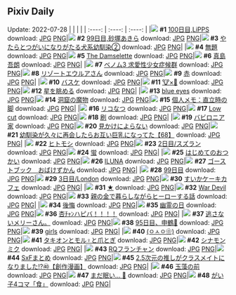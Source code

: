 ## Pixiv Daily
Update: 2022-07-28
|      |      |      |
| :----: | :----: | :----: |
|![](https://pixiv.microyu.workers.dev/c/240x480/img-master/img/2022/07/27/00/00/56/100018921_p0_master1200.jpg) **#1** [100日目,LiPPS](https://www.pixiv.net/artworks/100018921) download: [JPG](https://pixiv.microyu.workers.dev/img-original/img/2022/07/27/00/00/56/100018921_p0.jpg) [PNG](https://pixiv.microyu.workers.dev/img-original/img/2022/07/27/00/00/56/100018921_p0.png)|![](https://pixiv.microyu.workers.dev/c/240x480/img-master/img/2022/07/26/00/00/29/99996660_p0_master1200.jpg) **#2** [99日目,砂塚あきら](https://www.pixiv.net/artworks/99996660) download: [JPG](https://pixiv.microyu.workers.dev/img-original/img/2022/07/26/00/00/29/99996660_p0.jpg) [PNG](https://pixiv.microyu.workers.dev/img-original/img/2022/07/26/00/00/29/99996660_p0.png)|![](https://pixiv.microyu.workers.dev/c/240x480/img-master/img/2022/07/26/00/01/03/99996732_p0_master1200.jpg) **#3** [やたらとつがいになりがたる犬系幼馴染②](https://www.pixiv.net/artworks/99996732) download: [JPG](https://pixiv.microyu.workers.dev/img-original/img/2022/07/26/00/01/03/99996732_p0.jpg) [PNG](https://pixiv.microyu.workers.dev/img-original/img/2022/07/26/00/01/03/99996732_p0.png)|
|![](https://pixiv.microyu.workers.dev/c/240x480/img-master/img/2022/07/26/09/47/32/100003896_p0_master1200.jpg) **#4** [無題](https://www.pixiv.net/artworks/100003896) download: [JPG](https://pixiv.microyu.workers.dev/img-original/img/2022/07/26/09/47/32/100003896_p0.jpg) [PNG](https://pixiv.microyu.workers.dev/img-original/img/2022/07/26/09/47/32/100003896_p0.png)|![](https://pixiv.microyu.workers.dev/c/240x480/img-master/img/2022/07/26/02/22/50/99999810_p0_master1200.jpg) **#5** [The Damselette](https://www.pixiv.net/artworks/99999810) download: [JPG](https://pixiv.microyu.workers.dev/img-original/img/2022/07/26/02/22/50/99999810_p0.jpg) [PNG](https://pixiv.microyu.workers.dev/img-original/img/2022/07/26/02/22/50/99999810_p0.png)|![](https://pixiv.microyu.workers.dev/c/240x480/img-master/img/2022/07/27/00/36/45/100018926_p0_master1200.jpg) **#6** [真島吾朗](https://www.pixiv.net/artworks/100018926) download: [JPG](https://pixiv.microyu.workers.dev/img-original/img/2022/07/27/00/36/45/100018926_p0.jpg) [PNG](https://pixiv.microyu.workers.dev/img-original/img/2022/07/27/00/36/45/100018926_p0.png)|
|![](https://pixiv.microyu.workers.dev/c/240x480/img-master/img/2022/07/26/16/20/12/100008767_p0_master1200.jpg) **#7** [ベノム3 求愛性少女症候群](https://www.pixiv.net/artworks/100008767) download: [JPG](https://pixiv.microyu.workers.dev/img-original/img/2022/07/26/16/20/12/100008767_p0.jpg) [PNG](https://pixiv.microyu.workers.dev/img-original/img/2022/07/26/16/20/12/100008767_p0.png)|![](https://pixiv.microyu.workers.dev/c/240x480/img-master/img/2022/07/27/00/00/15/100018857_p0_master1200.jpg) **#8** [リゾートエウルアさん](https://www.pixiv.net/artworks/100018857) download: [JPG](https://pixiv.microyu.workers.dev/img-original/img/2022/07/27/00/00/15/100018857_p0.jpg) [PNG](https://pixiv.microyu.workers.dev/img-original/img/2022/07/27/00/00/15/100018857_p0.png)|![](https://pixiv.microyu.workers.dev/c/240x480/img-master/img/2022/07/26/00/00/49/99996704_p0_master1200.jpg) **#9** [赤](https://www.pixiv.net/artworks/99996704) download: [JPG](https://pixiv.microyu.workers.dev/img-original/img/2022/07/26/00/00/49/99996704_p0.jpg) [PNG](https://pixiv.microyu.workers.dev/img-original/img/2022/07/26/00/00/49/99996704_p0.png)|
|![](https://pixiv.microyu.workers.dev/c/240x480/img-master/img/2022/07/26/06/00/01/100001831_p0_master1200.jpg) **#10** [バスケ](https://www.pixiv.net/artworks/100001831) download: [JPG](https://pixiv.microyu.workers.dev/img-original/img/2022/07/26/06/00/01/100001831_p0.jpg) [PNG](https://pixiv.microyu.workers.dev/img-original/img/2022/07/26/06/00/01/100001831_p0.png)|![](https://pixiv.microyu.workers.dev/c/240x480/img-master/img/2022/07/26/01/29/24/99998960_p0_master1200.jpg) **#11** [🐮×🥛](https://www.pixiv.net/artworks/99998960) download: [JPG](https://pixiv.microyu.workers.dev/img-original/img/2022/07/26/01/29/24/99998960_p0.jpg) [PNG](https://pixiv.microyu.workers.dev/img-original/img/2022/07/26/01/29/24/99998960_p0.png)|![](https://pixiv.microyu.workers.dev/c/240x480/img-master/img/2022/07/26/11/46/26/100005265_p0_master1200.jpg) **#12** [星を眺める](https://www.pixiv.net/artworks/100005265) download: [JPG](https://pixiv.microyu.workers.dev/img-original/img/2022/07/26/11/46/26/100005265_p0.jpg) [PNG](https://pixiv.microyu.workers.dev/img-original/img/2022/07/26/11/46/26/100005265_p0.png)|
|![](https://pixiv.microyu.workers.dev/c/240x480/img-master/img/2022/07/27/00/00/25/100018879_p0_master1200.jpg) **#13** [blue eyes](https://www.pixiv.net/artworks/100018879) download: [JPG](https://pixiv.microyu.workers.dev/img-original/img/2022/07/27/00/00/25/100018879_p0.jpg) [PNG](https://pixiv.microyu.workers.dev/img-original/img/2022/07/27/00/00/25/100018879_p0.png)|![](https://pixiv.microyu.workers.dev/c/240x480/img-master/img/2022/07/27/07/30/01/100024704_p0_master1200.jpg) **#14** [洞窟の魔物](https://www.pixiv.net/artworks/100024704) download: [JPG](https://pixiv.microyu.workers.dev/img-original/img/2022/07/27/07/30/01/100024704_p0.jpg) [PNG](https://pixiv.microyu.workers.dev/img-original/img/2022/07/27/07/30/01/100024704_p0.png)|![](https://pixiv.microyu.workers.dev/c/240x480/img-master/img/2022/07/26/12/00/05/100005417_p0_master1200.jpg) **#15** [個人メモ：直立時の脚](https://www.pixiv.net/artworks/100005417) download: [JPG](https://pixiv.microyu.workers.dev/img-original/img/2022/07/26/12/00/05/100005417_p0.jpg) [PNG](https://pixiv.microyu.workers.dev/img-original/img/2022/07/26/12/00/05/100005417_p0.png)|
|![](https://pixiv.microyu.workers.dev/c/240x480/img-master/img/2022/07/26/01/30/30/99998983_p0_master1200.jpg) **#16** [リコなつ](https://www.pixiv.net/artworks/99998983) download: [JPG](https://pixiv.microyu.workers.dev/img-original/img/2022/07/26/01/30/30/99998983_p0.jpg) [PNG](https://pixiv.microyu.workers.dev/img-original/img/2022/07/26/01/30/30/99998983_p0.png)|![](https://pixiv.microyu.workers.dev/c/240x480/img-master/img/2022/07/26/06/47/11/100002224_p0_master1200.jpg) **#17** [Low cut](https://www.pixiv.net/artworks/100002224) download: [JPG](https://pixiv.microyu.workers.dev/img-original/img/2022/07/26/06/47/11/100002224_p0.jpg) [PNG](https://pixiv.microyu.workers.dev/img-original/img/2022/07/26/06/47/11/100002224_p0.png)|![](https://pixiv.microyu.workers.dev/c/240x480/img-master/img/2022/07/26/13/44/42/100006639_p0_master1200.jpg) **#18** [刷](https://www.pixiv.net/artworks/100006639) download: [JPG](https://pixiv.microyu.workers.dev/img-original/img/2022/07/26/13/44/42/100006639_p0.jpg) [PNG](https://pixiv.microyu.workers.dev/img-original/img/2022/07/26/13/44/42/100006639_p0.png)|
|![](https://pixiv.microyu.workers.dev/c/240x480/img-master/img/2022/07/26/20/58/47/100013915_p0_master1200.jpg) **#19** [バビロニア家](https://www.pixiv.net/artworks/100013915) download: [JPG](https://pixiv.microyu.workers.dev/img-original/img/2022/07/26/20/58/47/100013915_p0.jpg) [PNG](https://pixiv.microyu.workers.dev/img-original/img/2022/07/26/20/58/47/100013915_p0.png)|![](https://pixiv.microyu.workers.dev/c/240x480/img-master/img/2022/07/26/00/38/44/99997886_p0_master1200.jpg) **#20** [見かけによらない](https://www.pixiv.net/artworks/99997886) download: [JPG](https://pixiv.microyu.workers.dev/img-original/img/2022/07/26/00/38/44/99997886_p0.jpg) [PNG](https://pixiv.microyu.workers.dev/img-original/img/2022/07/26/00/38/44/99997886_p0.png)|![](https://pixiv.microyu.workers.dev/c/240x480/img-master/img/2022/07/27/00/01/53/100018999_p0_master1200.jpg) **#21** [幼馴染が久々に再会したらお互い巨乳になってた【68】](https://www.pixiv.net/artworks/100018999) download: [JPG](https://pixiv.microyu.workers.dev/img-original/img/2022/07/27/00/01/53/100018999_p0.jpg) [PNG](https://pixiv.microyu.workers.dev/img-original/img/2022/07/27/00/01/53/100018999_p0.png)|
|![](https://pixiv.microyu.workers.dev/c/240x480/img-master/img/2022/07/27/00/05/07/100019131_p0_master1200.jpg) **#22** [ヒトモシ](https://www.pixiv.net/artworks/100019131) download: [JPG](https://pixiv.microyu.workers.dev/img-original/img/2022/07/27/00/05/07/100019131_p0.jpg) [PNG](https://pixiv.microyu.workers.dev/img-original/img/2022/07/27/00/05/07/100019131_p0.png)|![](https://pixiv.microyu.workers.dev/c/240x480/img-master/img/2022/07/26/00/00/28/99996657_p0_master1200.jpg) **#23** [2日目/スズラン](https://www.pixiv.net/artworks/99996657) download: [JPG](https://pixiv.microyu.workers.dev/img-original/img/2022/07/26/00/00/28/99996657_p0.jpg) [PNG](https://pixiv.microyu.workers.dev/img-original/img/2022/07/26/00/00/28/99996657_p0.png)|![](https://pixiv.microyu.workers.dev/c/240x480/img-master/img/2022/07/26/00/02/51/99996853_p0_master1200.jpg) **#24** [蛍](https://www.pixiv.net/artworks/99996853) download: [JPG](https://pixiv.microyu.workers.dev/img-original/img/2022/07/26/00/02/51/99996853_p0.jpg) [PNG](https://pixiv.microyu.workers.dev/img-original/img/2022/07/26/00/02/51/99996853_p0.png)|
|![](https://pixiv.microyu.workers.dev/c/240x480/img-master/img/2022/07/26/18/54/55/100011257_p0_master1200.jpg) **#25** [はじめてのおつかい](https://www.pixiv.net/artworks/100011257) download: [JPG](https://pixiv.microyu.workers.dev/img-original/img/2022/07/26/18/54/55/100011257_p0.jpg) [PNG](https://pixiv.microyu.workers.dev/img-original/img/2022/07/26/18/54/55/100011257_p0.png)|![](https://pixiv.microyu.workers.dev/c/240x480/img-master/img/2022/07/26/22/24/32/100016160_p0_master1200.jpg) **#26** [ILUNA](https://www.pixiv.net/artworks/100016160) download: [JPG](https://pixiv.microyu.workers.dev/img-original/img/2022/07/26/22/24/32/100016160_p0.jpg) [PNG](https://pixiv.microyu.workers.dev/img-original/img/2022/07/26/22/24/32/100016160_p0.png)|![](https://pixiv.microyu.workers.dev/c/240x480/img-master/img/2022/07/26/17/32/57/100009834_p0_master1200.jpg) **#27** [ゴーストブック　おばけずかん](https://www.pixiv.net/artworks/100009834) download: [JPG](https://pixiv.microyu.workers.dev/img-original/img/2022/07/26/17/32/57/100009834_p0.jpg) [PNG](https://pixiv.microyu.workers.dev/img-original/img/2022/07/26/17/32/57/100009834_p0.png)|
|![](https://pixiv.microyu.workers.dev/c/240x480/img-master/img/2022/07/26/00/00/17/99996614_p0_master1200.jpg) **#28** [99日目](https://www.pixiv.net/artworks/99996614) download: [JPG](https://pixiv.microyu.workers.dev/img-original/img/2022/07/26/00/00/17/99996614_p0.jpg) [PNG](https://pixiv.microyu.workers.dev/img-original/img/2022/07/26/00/00/17/99996614_p0.png)|![](https://pixiv.microyu.workers.dev/c/240x480/img-master/img/2022/07/27/02/23/03/100018924_p0_master1200.jpg) **#29** [3日目/London](https://www.pixiv.net/artworks/100018924) download: [JPG](https://pixiv.microyu.workers.dev/img-original/img/2022/07/27/02/23/03/100018924_p0.jpg) [PNG](https://pixiv.microyu.workers.dev/img-original/img/2022/07/27/02/23/03/100018924_p0.png)|![](https://pixiv.microyu.workers.dev/c/240x480/img-master/img/2022/07/27/20/30/00/100035710_p0_master1200.jpg) **#30** [すいかケーキカフェ](https://www.pixiv.net/artworks/100035710) download: [JPG](https://pixiv.microyu.workers.dev/img-original/img/2022/07/27/20/30/00/100035710_p0.jpg) [PNG](https://pixiv.microyu.workers.dev/img-original/img/2022/07/27/20/30/00/100035710_p0.png)|
|![](https://pixiv.microyu.workers.dev/c/240x480/img-master/img/2022/07/27/00/00/07/100018821_p0_master1200.jpg) **#31** [★](https://www.pixiv.net/artworks/100018821) download: [JPG](https://pixiv.microyu.workers.dev/img-original/img/2022/07/27/00/00/07/100018821_p0.jpg) [PNG](https://pixiv.microyu.workers.dev/img-original/img/2022/07/27/00/00/07/100018821_p0.png)|![](https://pixiv.microyu.workers.dev/c/240x480/img-master/img/2022/07/26/00/02/17/99996822_p0_master1200.jpg) **#32** [War Devil](https://www.pixiv.net/artworks/99996822) download: [JPG](https://pixiv.microyu.workers.dev/img-original/img/2022/07/26/00/02/17/99996822_p0.jpg) [PNG](https://pixiv.microyu.workers.dev/img-original/img/2022/07/26/00/02/17/99996822_p0.png)|![](https://pixiv.microyu.workers.dev/c/240x480/img-master/img/2022/07/26/01/58/25/99999471_p0_master1200.jpg) **#33** [親の金で暮らしながらヒーローする話](https://www.pixiv.net/artworks/99999471) download: [JPG](https://pixiv.microyu.workers.dev/img-original/img/2022/07/26/01/58/25/99999471_p0.jpg) [PNG](https://pixiv.microyu.workers.dev/img-original/img/2022/07/26/01/58/25/99999471_p0.png)|
|![](https://pixiv.microyu.workers.dev/c/240x480/img-master/img/2022/07/27/01/55/26/100021651_p0_master1200.jpg) **#34** [後悔](https://www.pixiv.net/artworks/100021651) download: [JPG](https://pixiv.microyu.workers.dev/img-original/img/2022/07/27/01/55/26/100021651_p0.jpg) [PNG](https://pixiv.microyu.workers.dev/img-original/img/2022/07/27/01/55/26/100021651_p0.png)|![](https://pixiv.microyu.workers.dev/c/240x480/img-master/img/2022/07/26/20/30/07/100013285_p0_master1200.jpg) **#35** [幽霊の日](https://www.pixiv.net/artworks/100013285) download: [JPG](https://pixiv.microyu.workers.dev/img-original/img/2022/07/26/20/30/07/100013285_p0.jpg) [PNG](https://pixiv.microyu.workers.dev/img-original/img/2022/07/26/20/30/07/100013285_p0.png)|![](https://pixiv.microyu.workers.dev/c/240x480/img-master/img/2022/07/26/00/02/30/99996839_p0_master1200.jpg) **#36** [杏ﾁｬﾝハピバ！！！！](https://www.pixiv.net/artworks/99996839) download: [JPG](https://pixiv.microyu.workers.dev/img-original/img/2022/07/26/00/02/30/99996839_p0.jpg) [PNG](https://pixiv.microyu.workers.dev/img-original/img/2022/07/26/00/02/30/99996839_p0.png)|
|![](https://pixiv.microyu.workers.dev/c/240x480/img-master/img/2022/07/27/07/03/06/100024490_p0_master1200.jpg) **#37** [逃さないメリーさん。](https://www.pixiv.net/artworks/100024490) download: [JPG](https://pixiv.microyu.workers.dev/img-original/img/2022/07/27/07/03/06/100024490_p0.jpg) [PNG](https://pixiv.microyu.workers.dev/img-original/img/2022/07/27/07/03/06/100024490_p0.png)|![](https://pixiv.microyu.workers.dev/c/240x480/img-master/img/2022/07/26/00/05/48/99996971_p0_master1200.jpg) **#38** [95日目、申鶴🤍](https://www.pixiv.net/artworks/99996971) download: [JPG](https://pixiv.microyu.workers.dev/img-original/img/2022/07/26/00/05/48/99996971_p0.jpg) [PNG](https://pixiv.microyu.workers.dev/img-original/img/2022/07/26/00/05/48/99996971_p0.png)|![](https://pixiv.microyu.workers.dev/c/240x480/img-master/img/2022/07/26/02/45/54/100000158_p0_master1200.jpg) **#39** [girls](https://www.pixiv.net/artworks/100000158) download: [JPG](https://pixiv.microyu.workers.dev/img-original/img/2022/07/26/02/45/54/100000158_p0.jpg) [PNG](https://pixiv.microyu.workers.dev/img-original/img/2022/07/26/02/45/54/100000158_p0.png)|
|![](https://pixiv.microyu.workers.dev/c/240x480/img-master/img/2022/07/28/10/32/03/100018851_p0_master1200.jpg) **#40** [(ㅇㅅㅇ❀)](https://www.pixiv.net/artworks/100018851) download: [JPG](https://pixiv.microyu.workers.dev/img-original/img/2022/07/28/10/32/03/100018851_p0.jpg) [PNG](https://pixiv.microyu.workers.dev/img-original/img/2022/07/28/10/32/03/100018851_p0.png)|![](https://pixiv.microyu.workers.dev/c/240x480/img-master/img/2022/07/26/00/33/27/99997750_p0_master1200.jpg) **#41** [タキオンとモル♀と爪とぎ](https://www.pixiv.net/artworks/99997750) download: [JPG](https://pixiv.microyu.workers.dev/img-original/img/2022/07/26/00/33/27/99997750_p0.jpg) [PNG](https://pixiv.microyu.workers.dev/img-original/img/2022/07/26/00/33/27/99997750_p0.png)|![](https://pixiv.microyu.workers.dev/c/240x480/img-master/img/2022/07/26/22/34/40/100016437_p0_master1200.jpg) **#42** [シナモンミク](https://www.pixiv.net/artworks/100016437) download: [JPG](https://pixiv.microyu.workers.dev/img-original/img/2022/07/26/22/34/40/100016437_p0.jpg) [PNG](https://pixiv.microyu.workers.dev/img-original/img/2022/07/26/22/34/40/100016437_p0.png)|
|![](https://pixiv.microyu.workers.dev/c/240x480/img-master/img/2022/07/26/00/00/31/99996667_p0_master1200.jpg) **#43** [RQフランチャン](https://www.pixiv.net/artworks/99996667) download: [JPG](https://pixiv.microyu.workers.dev/img-original/img/2022/07/26/00/00/31/99996667_p0.jpg) [PNG](https://pixiv.microyu.workers.dev/img-original/img/2022/07/26/00/00/31/99996667_p0.png)|![](https://pixiv.microyu.workers.dev/c/240x480/img-master/img/2022/07/26/17/38/24/100009911_p0_master1200.jpg) **#44** [SxFまとめ](https://www.pixiv.net/artworks/100009911) download: [JPG](https://pixiv.microyu.workers.dev/img-original/img/2022/07/26/17/38/24/100009911_p0.jpg) [PNG](https://pixiv.microyu.workers.dev/img-original/img/2022/07/26/17/38/24/100009911_p0.png)|![](https://pixiv.microyu.workers.dev/c/240x480/img-master/img/2022/07/27/00/01/10/100018963_p0_master1200.jpg) **#45** [2.5次元の推しがクラスメイトになりました!?㊵【創作漫画】](https://www.pixiv.net/artworks/100018963) download: [JPG](https://pixiv.microyu.workers.dev/img-original/img/2022/07/27/00/01/10/100018963_p0.jpg) [PNG](https://pixiv.microyu.workers.dev/img-original/img/2022/07/27/00/01/10/100018963_p0.png)|
|![](https://pixiv.microyu.workers.dev/c/240x480/img-master/img/2022/07/26/00/04/24/99996923_p0_master1200.jpg) **#46** [玉藻の前](https://www.pixiv.net/artworks/99996923) download: [JPG](https://pixiv.microyu.workers.dev/img-original/img/2022/07/26/00/04/24/99996923_p0.jpg) [PNG](https://pixiv.microyu.workers.dev/img-original/img/2022/07/26/00/04/24/99996923_p0.png)|![](https://pixiv.microyu.workers.dev/c/240x480/img-master/img/2022/07/26/00/00/22/99996631_p0_master1200.jpg) **#47** [まだ眠い… 🧪](https://www.pixiv.net/artworks/99996631) download: [JPG](https://pixiv.microyu.workers.dev/img-original/img/2022/07/26/00/00/22/99996631_p0.jpg) [PNG](https://pixiv.microyu.workers.dev/img-original/img/2022/07/26/00/00/22/99996631_p0.png)|![](https://pixiv.microyu.workers.dev/c/240x480/img-master/img/2022/07/26/18/21/44/99996882_p0_master1200.jpg) **#48** [がい子4コマ「食」](https://www.pixiv.net/artworks/99996882) download: [JPG](https://pixiv.microyu.workers.dev/img-original/img/2022/07/26/18/21/44/99996882_p0.jpg) [PNG](https://pixiv.microyu.workers.dev/img-original/img/2022/07/26/18/21/44/99996882_p0.png)|
